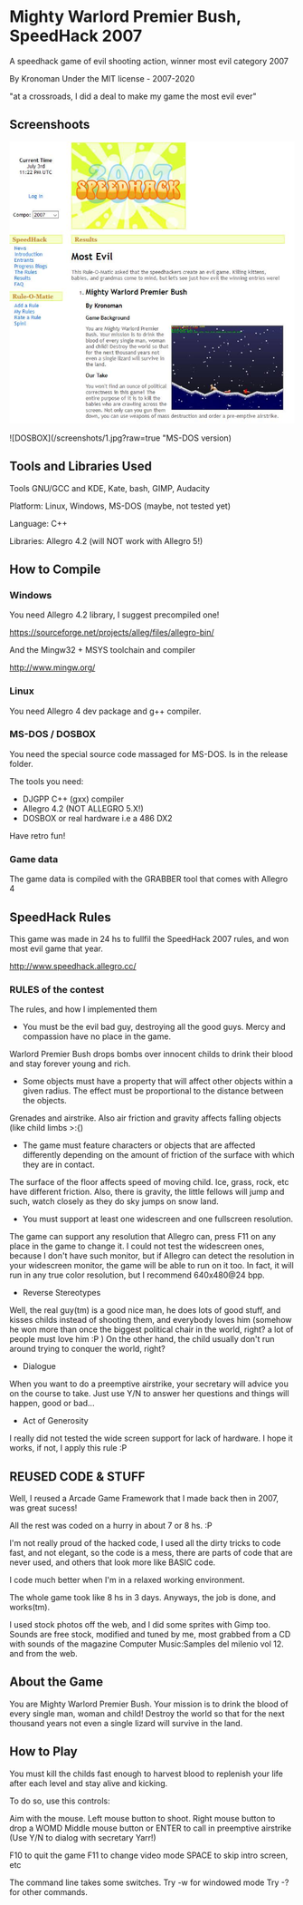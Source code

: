 
# Mighty Warlord Premier Bush, SpeedHack 2007

A speedhack game of evil shooting action, winner most evil category 2007

By Kronoman
Under the MIT license - 2007-2020

"at a crossroads, I did a deal to make my game the most evil ever"

## Screenshoots

![SpeedHack 2007](/screenshots/speedhack_2007_most_evil.jpg?raw=true "SpeedHack 2007")

![DOSBOX](/screenshots/1.jpg?raw=true "MS-DOS version)

## Tools and Libraries Used

Tools GNU/GCC and KDE, Kate, bash, GIMP, Audacity

Platform: Linux, Windows, MS-DOS (maybe, not tested yet)

Language: C++

Libraries: Allegro 4.2 (will NOT work with Allegro 5!)

## How to Compile

### Windows

You need Allegro 4.2 library, I suggest precompiled one!

https://sourceforge.net/projects/alleg/files/allegro-bin/

And the Mingw32 + MSYS toolchain and compiler

http://www.mingw.org/

### Linux

You need Allegro 4 dev package and g++ compiler.

### MS-DOS / DOSBOX

You need the special source code massaged for MS-DOS.
Is in the release folder.

The tools you need:
- DJGPP C++ (gxx) compiler
- Allegro 4.2 (NOT ALLEGRO 5.X!)
- DOSBOX or real hardware i.e a 486 DX2

Have retro fun!

### Game data

The game data is compiled with the GRABBER tool that comes with Allegro 4

## SpeedHack Rules

This game was made in 24 hs to fullfil the SpeedHack 2007 rules, and won most evil game that year.

http://www.speedhack.allegro.cc/

### RULES of the contest

The rules, and how I implemented them

* You must be the evil bad guy, destroying all the good guys. Mercy and compassion have no place in the game.

Warlord Premier Bush drops bombs over innocent childs to drink their blood and stay forever young and rich.

* Some objects must have a property that will affect other objects within a given radius. The effect must be proportional to the distance between the objects.

Grenades and airstrike. Also air friction and gravity affects falling objects (like child limbs >:{)

* The game must feature characters or objects that are affected differently depending on the amount of friction of the surface with which they are in contact.

The surface of the floor affects speed of moving child. Ice, grass, rock, etc have different friction.
Also, there is gravity, the little fellows will jump and such, watch closely as they do sky jumps on snow land.

* You must support at least one widescreen and one fullscreen resolution.

The game can support any resolution that Allegro can, press F11 on any place in the game to change it. I could not test the widescreen ones, because I don't have such monitor, but if Allegro can detect the resolution in your widescreen monitor, the game will be able to run on it too. In fact, it will run in any true color resolution, but I recommend 640x480@24 bpp.

* Reverse Stereotypes

Well, the real guy(tm) is a good nice man, he does lots of good stuff, and kisses childs instead of shooting them, and everybody loves him (somehow he won more than once the biggest political chair in the world, right? a lot of people must love him :P )
On the other hand, the child usually don't run around trying to conquer the world, right?

* Dialogue

When you want to do a preemptive airstrike, your secretary will advice you on the course to take.
Just use Y/N to answer her questions and things will happen, good or bad...

* Act of Generosity

I really did not tested the wide screen support for lack of hardware. I hope it works, if not, I apply this rule :P

## REUSED CODE & STUFF

Well, I reused a Arcade Game Framework that I made back then in 2007, was great sucess!

All the rest was coded on a hurry in about 7 or 8 hs. :P

I'm not really proud of the hacked code, I used all the dirty tricks to code fast, and not elegant, so the code is a mess, there are parts of code that are never used, and others that look more like BASIC code.

I code much better when I'm in a relaxed working environment.

The whole game took like 8 hs in 3 days. Anyways, the job is done, and works(tm).

I used stock photos off the web, and I did some sprites with Gimp too. Sounds are free stock, modified and tuned by me, most grabbed from a CD with sounds of the magazine Computer Music:Samples del milenio vol 12. and from the web.

## About the Game

You are Mighty Warlord Premier Bush.
Your mission is to drink the blood of every single man, woman and child!
Destroy the world so that for the next thousand years not even a single lizard will survive in the land.

## How to Play

You must kill the childs fast enough to harvest blood to replenish your life after each level and stay alive and kicking.

To do so, use this controls:

Aim with the mouse.
Left mouse button to shoot.
Right mouse button to drop a WOMD
Middle mouse button or ENTER to call in preemptive airstrike (Use Y/N to dialog with secretary Yarr!)

F10 to quit the game
F11 to change video mode
SPACE to skip intro screen, etc

The command line takes some switches.
Try -w for windowed mode
Try -? for other commands.
